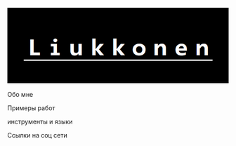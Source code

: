 ![Header](https://github.com/Tokehos/Tokehos/blob/main/assets/logo.bmp)

Обо мне

Примеры работ

инструменты и языки

Ссылки на соц сети
